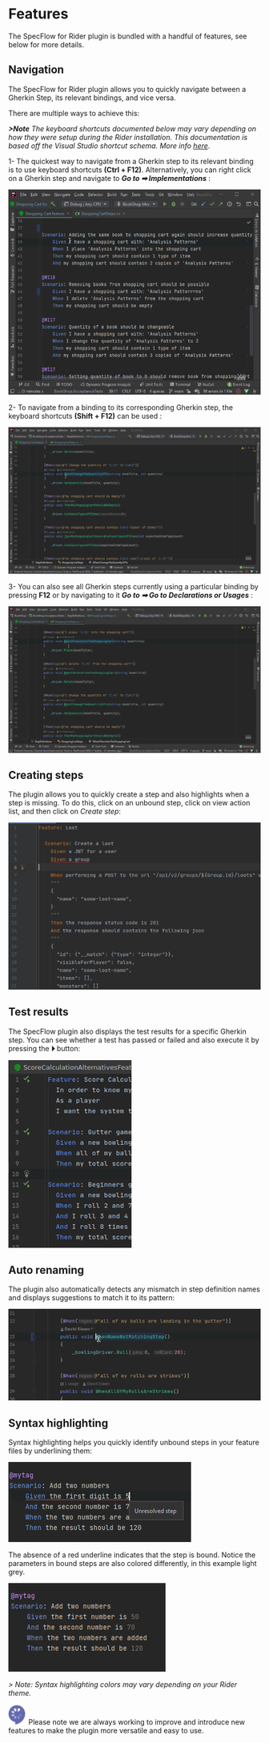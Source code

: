 # Features

The SpecFlow for Rider plugin is bundled with a handful of features, see below for more details.

## Navigation

The SpecFlow for Rider plugin allows you to quickly navigate between a Gherkin Step, its relevant bindings, and vice versa.

There are multiple ways to achieve this:

***>Note** The keyboard shortcuts documented below may vary depending on how they were setup during the Rider installation. This documentation is based off the Visual Studio shortcut schema. More info [here](https://www.jetbrains.com/help/rider/Reference_Keymap_VS.html)*.

1- The quickest way to navigate from a Gherkin step to its relevant binding is to use keyboard shortcuts **(Ctrl + F12)**. Alternatively, you can right click on a Gherkin step and navigate to ***Go to ➡ Implementations*** :

![Rider_nav2](../_static/images/rider_nav2.gif)

2- To navigate from a binding to its corresponding Gherkin step, the keyboard shortcuts **(Shift + F12)** can be used :

![Rider_nav3](../_static/images/rider_nav3.gif)

3- You can also see all Gherkin steps currently using a particular binding by pressing **F12** or by navigating to it ***Go to ➡ Go to Declarations or Usages*** :

![Rider_nav4](../_static/images/rider_nav4.gif)

## Creating steps

The plugin allows you to quickly create a step and also highlights when a step is missing. To do this, click on an unbound step, click on view action list, and then click on *Create step*:

![Rider_createstep](../_static/images/rider_createstep.gif)

## Test results

The SpecFlow plugin also displays the test results for a specific Gherkin step. You can see whether a test has passed or failed and also execute it by pressing the **⏵** button:

![Rider_results](../_static/images/rider_result.png)

## Auto renaming

The plugin also automatically detects any mismatch in step definition names and displays suggestions to match it to its pattern:

![Rider_match](../_static/images/rider_match.gif)

## Syntax highlighting

Syntax highlighting helps you quickly identify unbound steps in your feature files by underlining them:

![Syntax step](../_static/images/syntaxstep.png)

The absence of a red underline indicates that the step is bound. Notice the parameters in bound steps are also colored differently, in this example light grey.

![Syntax parameter](../_static/images/syntaxparameter.png)

*> Note: Syntax highlighting colors may vary depending on your Rider theme.*

![SpecFlow logo](../_static/images/specflow_logov2.png) Please note we are always working to improve and introduce new features to make the plugin more versatile and easy to use.
